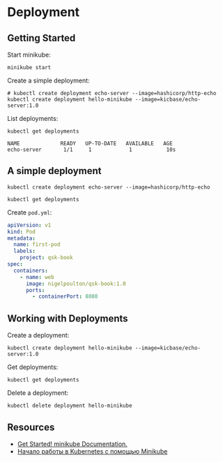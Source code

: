 # Deployment

## Getting Started

Start minikube:

```shell
minikube start
```

Create a simple deployment:

```shell
# kubectl create deployment echo-server --image=hashicorp/http-echo
kubectl create deployment hello-minikube --image=kicbase/echo-server:1.0
```

List deployments:

```shell
kubectl get deployments
```

```output
NAME             READY   UP-TO-DATE   AVAILABLE   AGE
echo-server       1/1     1            1           10s
```

## A simple deployment

```shell
kubectl create deployment echo-server --image=hashicorp/http-echo
```

```shell
kubectl get deployments
```

Create `pod.yml`:

```yaml
apiVersion: v1
kind: Pod
metadata:
  name: first-pod
  labels:
    project: qsk-book
spec:
  containers:
    - name: web
      image: nigelpoulton/qsk-book:1.0
      ports:
        - containerPort: 8080
```

## Working with Deployments

Create a deployment:

```shell
kubectl create deployment hello-minikube --image=kicbase/echo-server:1.0
```

Get deployments:

```shell
kubectl get deployments
```

Delete a deployment:

```shell
kubectl delete deployment hello-minikube
```

## Resources

* [Get Started! minikube Documentation.](https://minikube.sigs.k8s.io/docs/start/)
* [Начало работы в Kubernetes с помощью Minikube](https://habr.com/ru/companies/flant/articles/333470/)
